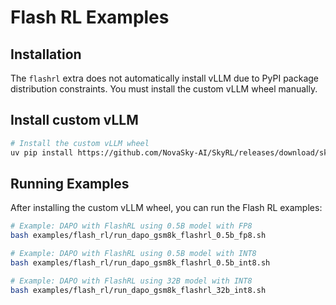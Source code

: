 # Flash RL Examples

## Installation

The `flashrl` extra does not automatically install vLLM due to PyPI package distribution constraints. You must install the custom vLLM wheel manually.

## Install custom vLLM

```bash
# Install the custom vLLM wheel
uv pip install https://github.com/NovaSky-AI/SkyRL/releases/download/skyrl_train-v0.1.0/vllm-0.1.dev7509+gcc487699a.d20250821-cp312-cp312-linux_x86_64.whl
```

## Running Examples

After installing the custom vLLM wheel, you can run the Flash RL examples:

```bash
# Example: DAPO with FlashRL using 0.5B model with FP8
bash examples/flash_rl/run_dapo_gsm8k_flashrl_0.5b_fp8.sh

# Example: DAPO with FlashRL using 0.5B model with INT8
bash examples/flash_rl/run_dapo_gsm8k_flashrl_0.5b_int8.sh

# Example: DAPO with FlashRL using 32B model with INT8
bash examples/flash_rl/run_dapo_gsm8k_flashrl_32b_int8.sh
```